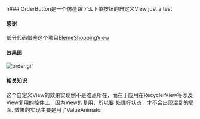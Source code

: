 h### OrderButton是一个仿造*饿了么*下单按钮的自定义View
 just a test


#### 感谢
部分代码借鉴这个项目[ElemeShoppingView](https://github.com/JeasonWong/ElemeShoppingView)

#### 效果图
![order.gif](https://github.com/LinXiaoTao/OrderButton/blob/master/gif/order.gif)

#### 相关知识
这个自定义View的效果实现倒不是难点所在，而在于应用在RecyclerView等涉及View复用的控件上，因为View的复用，所以要
处理好状态，才不会出现混乱的局面.
效果的实现主要是用了ValueAnimator
